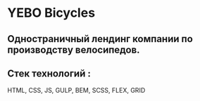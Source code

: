 # YEBO Bicycles

## Одностраничный лендинг компании по производству велосипедов.

## Стек технологий :
HTML, CSS, JS, GULP, BEM, SCSS, FLEX, GRID
